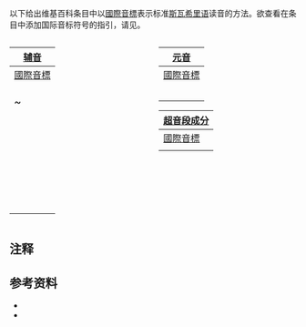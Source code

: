 以下给出维基百科条目中以[國際音標](../Page/國際音標.md "wikilink")表示标准[斯瓦希里语](../Page/斯瓦希里语.md "wikilink")读音的方法。欲查看在条目中添加国际音标符号的指引，请见。

<div style="width: 48%; display: inline-block; margin-right: auto;">

| [辅音](../Page/辅音.md "wikilink")                             |
| ---------------------------------------------------------- |
| [國際音標](https://zh.wikipedia.org/wiki/Help:國際音標 "wikilink") |
| <big></big>                                                |
| <big></big>                                                |
| <big></big>                                                |
| <big> \~ </big>                                            |
| <big></big>                                                |
| <big></big>                                                |
| <big></big>                                                |
| <big></big>                                                |
| <big></big>                                                |
| <big></big>                                                |
| <big></big>                                                |
| <big></big>                                                |
| <big></big>                                                |
| <big></big>                                                |
| <big></big>                                                |
| <big></big>                                                |
| <big></big>                                                |
| <big></big>                                                |
| <big></big>                                                |
| <big></big>                                                |
| <big></big>                                                |
| <big></big>                                                |
| <big></big>                                                |
| <big></big>                                                |
| <big></big>                                                |
| <big></big>                                                |
| <big></big>                                                |
| <big></big>                                                |
| <big></big>                                                |
| <big></big>                                                |
| <big></big>                                                |
| <big></big>                                                |
| <big></big>                                                |
| <big></big>                                                |

</div>

<div style="float: right; width: 48%;">

| [元音](../Page/元音.md "wikilink")                             |
| ---------------------------------------------------------- |
| [國際音標](https://zh.wikipedia.org/wiki/Help:國際音標 "wikilink") |
| <big></big>                                                |
| <big></big>                                                |
| <big></big>                                                |
| <big></big>                                                |
| <big></big>                                                |

| [超音段成分](https://zh.wikipedia.org/wiki/超音段成分 "wikilink")    |
| ---------------------------------------------------------- |
| [國際音標](https://zh.wikipedia.org/wiki/Help:國際音標 "wikilink") |
| <big></big>                                                |

</div>

## 注释

## 参考资料

  -
  -